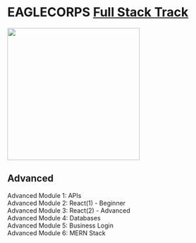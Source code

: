 # **EAGLECORPS** [Full Stack Track](../README.md)
<img align="center" width="300" src="https://thehappypuppysite.com/wp-content/uploads/2017/10/Cute-Dog-Names-HP-long.jpg"><br />

## Advanced
Advanced Module 1: APIs<br />
Advanced Module 2: React(1) - Beginner<br />
Advanced Module 3: React(2) - Advanced<br />
Advanced Module 4: Databases<br />
Advanced Module 5: Business Login<br />
Advanced Module 6: MERN Stack</p>